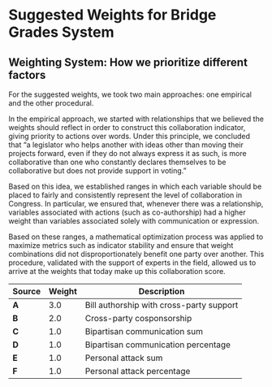 # **Suggested Weights for Bridge Grades System**

## **Weighting System: How we prioritize different factors**

For the suggested weights, we took two main approaches: one empirical and the other procedural. 

In the empirical approach, we started with relationships that we believed the weights should reflect in order to construct this collaboration indicator, giving priority to actions over words. Under this principle, we concluded that “a legislator who helps another with ideas other than moving their projects forward, even if they do not always express it as such, is more collaborative than one who constantly declares themselves to be collaborative but does not provide support in voting.”

Based on this idea, we established ranges in which each variable should be placed to fairly and consistently represent the level of collaboration in Congress. In particular, we ensured that, whenever there was a relationship, variables associated with actions (such as co-authorship) had a higher weight than variables associated solely with communication or expression.

Based on these ranges, a mathematical optimization process was applied to maximize metrics such as indicator stability and ensure that weight combinations did not disproportionately benefit one party over another. This procedure, validated with the support of experts in the field, allowed us to arrive at the weights that today make up this collaboration score.

| **Source** | **Weight** | **Description** |
|------------|------------|-----------------|
| **A** | 3.0 | Bill authorship with cross-party support |
| **B** | 2.0 | Cross-party cosponsorship |
| **C** | 1.0 | Bipartisan communication sum |
| **D** | 1.0 | Bipartisan communication percentage |
| **E** | 1.0 | Personal attack sum |
| **F** | 1.0 | Personal attack percentage |
